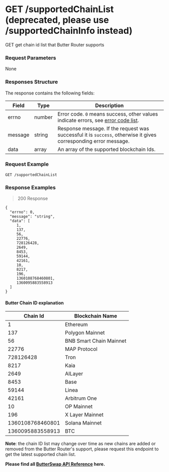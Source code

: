 # GET /supportedChainList (deprecated, please use /supportedChainInfo instead)

GET get chain id list that Butter Router supports

### Request Parameters
None

### Responses Structure
The response contains the following fields:

| Field             | Type    | Description                                                                                                      |
|-------------------|---------|------------------------------------------------------------------------------------------------------------------|
| errno             | number  | Error code. `0` means success, other values indicate errors, see [error code list](#errors).                     |
| message           | string  | Response message. If the request was successful it is `success`, otherwise it gives corresponding error message. |
| data              | array   | An array of the supported blockchain Ids.                                                                        |


### Request Example

```
GET /supportedChainList
```

### Response Examples

> 200 Response

```
{
  "errno": 0,
  "message": "string",
  "data": [
     1,
     137,
     56,
     22776,
     728126428,
     2649,
     8453,
     59144,
     42161,
     10,
     8217,
     196,
     1360108768460801,
     1360095883558913
  ]
}
```

#### Butter Chain ID explanation

| Chain Id         | Blockchain Name         |
|------------------|-------------------------|
| 1                | Ethereum                |
| 137              | Polygon Mainnet         |
| 56               | BNB Smart Chain Mainnet |
| 22776            | MAP Protocol            |
| 728126428        | Tron                    |
| 8217             | Kaia                    |
| 2649             | AILayer                 |
| 8453             | Base                    |
| 59144            | Linea                   |
| 42161            | Arbitrum One            |
| 10               | OP Mainnet              |
| 196              | X Layer Mainnet         |
| 1360108768460801 | Solana Mainnet          |
| 1360095883558913 | BTC                     |


**Note**: the chain ID list may change over time as new chains are added or removed from the Butter Router's support, please request this endpoint to get the latest supported chain list.

**Please find all [ButterSwap API Reference](https://bs-router-v3.chainservice.io/docs#/) here.**